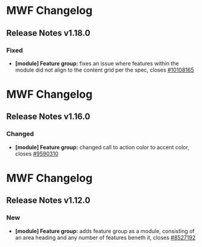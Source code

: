 # MWF Changelog
## Release Notes v1.18.0
### Fixed
* **[module] Feature group:** fixes an issue where features within the module did not align to the content grid per the spec, closes [#10108165](https://microsoft.visualstudio.com/DefaultCollection/OSGS/_workitems?id=10108165)

# MWF Changelog
## Release Notes v1.16.0
### Changed
* **[module] Feature group:** changed call to action color to accent color, closes [#9590310](https://microsoft.visualstudio.com/DefaultCollection/OSGS/_workitems?id=9590310)

# MWF Changelog
## Release Notes v1.12.0
### New
* **[module] Feature group:** adds feature group as a module, consisting of an area heading and any number of features beneth it, closes [#8527192](https://microsoft.visualstudio.com/DefaultCollection/OSGS/_workitems?id=8527192)

